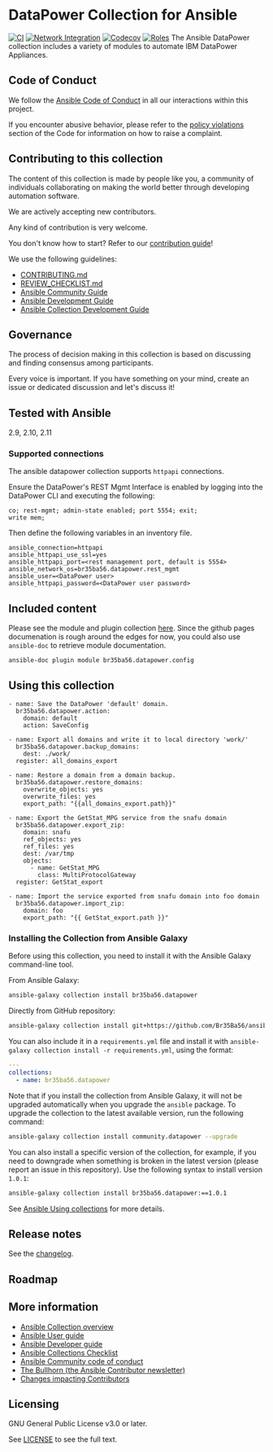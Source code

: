 # DataPower Collection for Ansible
[![CI](https://github.com/br35ba56/ansible-datapower/workflows/CI/badge.svg?event=push)](https://github.com/br35ba56/ansible-datapower/actions)
[![Network Integration](https://github.com/Br35Ba56/ansible-datapower/actions/workflows/network-integration.yml/badge.svg)](https://github.com/Br35Ba56/ansible-datapower/actions/workflows/network-integration.yml)
[![Codecov](https://img.shields.io/codecov/c/github/br35ba56/ansible-datapower)](https://codecov.io/gh/br35ba56/ansible-datapower)
[![Roles](https://github.com/Br35Ba56/ansible-datapower/actions/workflows/test-roles.yml/badge.svg)](https://github.com/Br35Ba56/ansible-datapower/actions/workflows/test-roles.yml)
The Ansible DataPower collection includes a variety of modules to automate IBM DataPower Appliances.


## Code of Conduct

We follow the [Ansible Code of Conduct](https://docs.ansible.com/ansible/devel/community/code_of_conduct.html) in all our interactions within this project.

If you encounter abusive behavior, please refer to the [policy violations](https://docs.ansible.com/ansible/devel/community/code_of_conduct.html#policy-violations) section of the Code for information on how to raise a complaint.


## Contributing to this collection

<!--Describe how the community can contribute to your collection. At a minimum, fill up and include the CONTRIBUTING.md file containing how and where users can create issues to report problems or request features for this collection. List contribution requirements, including preferred workflows and necessary testing, so you can benefit from community PRs. If you are following general Ansible contributor guidelines, you can link to - [Ansible Community Guide](https://docs.ansible.com/ansible/devel/community/index.html). List the current maintainers (contributors with write or higher access to the repository). The following can be included:-->

The content of this collection is made by people like you, a community of individuals collaborating on making the world better through developing automation software.

We are actively accepting new contributors.

Any kind of contribution is very welcome.

You don't know how to start? Refer to our [contribution guide](CONTRIBUTING.md)!

We use the following guidelines:

* [CONTRIBUTING.md](CONTRIBUTING.md)
* [REVIEW_CHECKLIST.md](REVIEW_CHECKLIST.md)
* [Ansible Community Guide](https://docs.ansible.com/ansible/latest/community/index.html)
* [Ansible Development Guide](https://docs.ansible.com/ansible/devel/dev_guide/index.html)
* [Ansible Collection Development Guide](https://docs.ansible.com/ansible/devel/dev_guide/developing_collections.html#contributing-to-collections)

<!--
## Collection maintenance

The current maintainers are listed in the [MAINTAINERS](MAINTAINERS) file. If you have questions or need help, feel free to mention them in the proposals.

To learn how to maintain / become a maintainer of this collection, refer to the [Maintainer guidelines](MAINTAINING.md).

-->

## Governance

<!--Describe how the collection is governed. Here can be the following text:-->



The process of decision making in this collection is based on discussing and finding consensus among participants.

Every voice is important. If you have something on your mind, create an issue or dedicated discussion and let's discuss it!

## Tested with Ansible
2.9, 2.10, 2.11

<!-- List any external resources the collection depends on, for example minimum versions of an OS, libraries, or utilities. Do not list other Ansible collections here. -->

### Supported connections

The ansible datapower collection supports `httpapi` connections.

Ensure the DataPower's REST Mgmt Interface is enabled by logging into the DataPower CLI and executing the following:
```
co; rest-mgmt; admin-state enabled; port 5554; exit;
write mem;
```

Then define the following variables in an inventory file.
```
ansible_connection=httpapi
ansible_httpapi_use_ssl=yes
ansible_httpapi_port=<rest management port, default is 5554>
ansible_network_os=br35ba56.datapower.rest_mgmt
ansible_user=<DataPower user>
ansible_httpapi_password=<DataPower user password>
```



## Included content
Please see the module and plugin collection [here](https://br35ba56.github.io/ansible-datapower/).
Since the github pages documenation is rough around the edges for now, you could also use `ansible-doc` to retrieve module documentation.

```
ansible-doc plugin module br35ba56.datapower.config
```
## Using this collection

<!--Include some quick examples that cover the most common use cases for your collection content. It can include the following examples of installation and upgrade (change NAMESPACE.COLLECTION_NAME correspondingly):-->

```yaml=
- name: Save the DataPower 'default' domain.
  br35ba56.datapower.action:
    domain: default
    action: SaveConfig
```

```yaml=
- name: Export all domains and write it to local directory 'work/'
  br35ba56.datapower.backup_domains:
    dest: ./work/
  register: all_domains_export
```

```yaml=
- name: Restore a domain from a domain backup.
  br35ba56.datapower.restore_domains:
    overwrite_objects: yes
    overwrite_files: yes
    export_path: "{{all_domains_export.path}}"
```
```yaml=
- name: Export the GetStat_MPG service from the snafu domain
  br35ba56.datapower.export_zip:
    domain: snafu
    ref_objects: yes
    ref_files: yes
    dest: /var/tmp
    objects:
      - name: GetStat_MPG
        class: MultiProtocolGateway
  register: GetStat_export
```
```yaml=
- name: Import the service exported from snafu domain into foo domain
  br35ba56.datapower.import_zip:
    domain: foo
    export_path: "{{ GetStat_export.path }}"
```
### Installing the Collection from Ansible Galaxy

Before using this collection, you need to install it with the Ansible Galaxy command-line tool.

From Ansible Galaxy:

```bash
ansible-galaxy collection install br35ba56.datapower
```
Directly from GitHub repository:
```bash
ansible-galaxy collection install git+https://github.com/Br35Ba56/ansible-datapower.git
```

You can also include it in a `requirements.yml` file and install it with `ansible-galaxy collection install -r requirements.yml`, using the format:
```yaml
---
collections:
  - name: br35ba56.datapower
```

Note that if you install the collection from Ansible Galaxy, it will not be upgraded automatically when you upgrade the `ansible` package. To upgrade the collection to the latest available version, run the following command:
```bash
ansible-galaxy collection install community.datapower --upgrade
```

You can also install a specific version of the collection, for example, if you need to downgrade when something is broken in the latest version (please report an issue in this repository). Use the following syntax to install version `1.0.1`:

```bash
ansible-galaxy collection install br35ba56.datapower:==1.0.1
```

See [Ansible Using collections](https://docs.ansible.com/ansible/devel/user_guide/collections_using.html) for more details.

## Release notes

See the [changelog](https://github.com/ansible-collections/REPONAMEHERE/tree/main/CHANGELOG.rst).

## Roadmap

<!-- Optional. Include the roadmap for this collection, and the proposed release/versioning strategy so users can anticipate the upgrade/update cycle. -->

## More information

<!-- List out where the user can find additional information, such as working group meeting times, slack/IRC channels, or documentation for the product this collection automates. At a minimum, link to: -->

- [Ansible Collection overview](https://github.com/ansible-collections/overview)
- [Ansible User guide](https://docs.ansible.com/ansible/devel/user_guide/index.html)
- [Ansible Developer guide](https://docs.ansible.com/ansible/devel/dev_guide/index.html)
- [Ansible Collections Checklist](https://github.com/ansible-collections/overview/blob/master/collection_requirements.rst)
- [Ansible Community code of conduct](https://docs.ansible.com/ansible/devel/community/code_of_conduct.html)
- [The Bullhorn (the Ansible Contributor newsletter)](https://us19.campaign-archive.com/home/?u=56d874e027110e35dea0e03c1&id=d6635f5420)
- [Changes impacting Contributors](https://github.com/ansible-collections/overview/issues/45)

## Licensing

<!-- Include the appropriate license information here and a pointer to the full licensing details. If the collection contains modules migrated from the ansible/ansible repo, you must use the same license that existed in the ansible/ansible repo. See the GNU license example below. -->

GNU General Public License v3.0 or later.

See [LICENSE](https://www.gnu.org/licenses/gpl-3.0.txt) to see the full text.